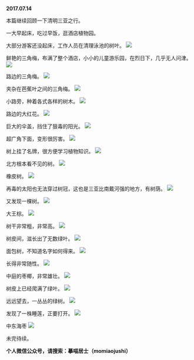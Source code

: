 
          
**2017.07.14**

本篇继续回顾一下清明三亚之行。

一大早起床，吃过早饭，逛酒店植物园。

大部分游客还没起床，工作人员在清理泳池的树叶。
![](//upload-images.jianshu.io/upload_images/51001-fbc157527693c683.jpg)


鲜艳的三角梅，布满了整个酒店，小小的儿童游乐园，在烈日下，几乎无人问津。
![](//upload-images.jianshu.io/upload_images/51001-db227541a7584ad2.jpg)


路边的三角梅。
![](//upload-images.jianshu.io/upload_images/51001-2018ca35881ee4a8.jpg)


夹杂在芭蕉叶之间的三角梅。
![](//upload-images.jianshu.io/upload_images/51001-fb3f4acdbb0dd6e3.jpg)


小路旁，种着各式各样的树木。
![](//upload-images.jianshu.io/upload_images/51001-7f7912523564537a.jpg)


路边的大红花。
![](//upload-images.jianshu.io/upload_images/51001-9aad1d2f317a34b2.jpg)


巨大的伞盖，挡住了狠毒的阳光。
![](//upload-images.jianshu.io/upload_images/51001-805c82e69745df36.jpg)


超广角下面，变形很厉害。
![](//upload-images.jianshu.io/upload_images/51001-8771ed7e5cac5028.jpg)


树上挂了名牌，很方便学习植物知识。
![](//upload-images.jianshu.io/upload_images/51001-00543095b4982283.jpg)


北方根本看不见的树。
![](//upload-images.jianshu.io/upload_images/51001-7cfe6320a90b1267.jpg)


橡皮树。
![](//upload-images.jianshu.io/upload_images/51001-ae0d85e86ca494b8.jpg)


再毒的太阳也无法穿过树冠，这也是三亚比南戴河强的地方，有树荫。
![](//upload-images.jianshu.io/upload_images/51001-9eace968df215932.jpg)


又发现一棵树。
![](//upload-images.jianshu.io/upload_images/51001-40c018d7a803726c.jpg)


大王棕。
![](//upload-images.jianshu.io/upload_images/51001-f671d9555146e23a.jpg)


树干非常粗，非常高。
![](//upload-images.jianshu.io/upload_images/51001-5a64fb242704ff55.jpg)


树皮间，滋长出了无数绿叶。
![](//upload-images.jianshu.io/upload_images/51001-f370a21fc3954e97.jpg)


面包树，不知道名字如何得来。
![](//upload-images.jianshu.io/upload_images/51001-a66980f461f5df29.jpg)


长得非常随性。
![](//upload-images.jianshu.io/upload_images/51001-0aaf0f1a4476c9e7.jpg)


中庭的枣椰，非常雄壮。
![](//upload-images.jianshu.io/upload_images/51001-eaa09276901bd75c.jpg)


树皮上已经爬满了绿叶。
![](//upload-images.jianshu.io/upload_images/51001-edf1d3033ceb5f86.jpg)


远远望去，一丛丛的绿树。
![](//upload-images.jianshu.io/upload_images/51001-7a948dd941e403de.jpg)


发现了一株睡莲，正要打开。
![](//upload-images.jianshu.io/upload_images/51001-6a13a374025ba82b.jpg)


中东海枣
![](//upload-images.jianshu.io/upload_images/51001-58774902b02c81b8.jpg)


未完待续。


**个人微信公众号，请搜索：摹喵居士（momiaojushi）**

        